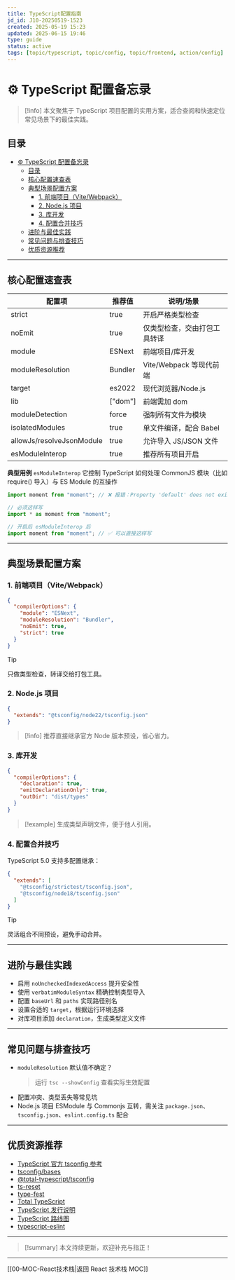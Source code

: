 ```yaml
---
title: TypeScript配置指南
jd_id: J10-20250519-1523
created: 2025-05-19 15:23
updated: 2025-06-15 19:46
type: guide
status: active
tags: [topic/typescript, topic/config, topic/frontend, action/config]
---
```


# ⚙️ TypeScript 配置备忘录

> [!info]
> 本文聚焦于 TypeScript 项目配置的实用方案，适合查阅和快速定位常见场景下的最佳实践。

## 目录

- [⚙️ TypeScript 配置备忘录](#️-typescript-配置备忘录)
  - [目录](#目录)
  - [核心配置速查表](#核心配置速查表)
  - [典型场景配置方案](#典型场景配置方案)
    - [1. 前端项目（Vite/Webpack）](#1-前端项目vitewebpack)
    - [2. Node.js 项目](#2-nodejs-项目)
    - [3. 库开发](#3-库开发)
    - [4. 配置合并技巧](#4-配置合并技巧)
  - [进阶与最佳实践](#进阶与最佳实践)
  - [常见问题与排查技巧](#常见问题与排查技巧)
  - [优质资源推荐](#优质资源推荐)

---

## 核心配置速查表

| 配置项                    | 推荐值  | 说明/场景                    |
| ------------------------- | ------- | ---------------------------- |
| strict                    | true    | 开启严格类型检查             |
| noEmit                    | true    | 仅类型检查，交由打包工具转译 |
| module                    | ESNext  | 前端项目/库开发              |
| moduleResolution          | Bundler | Vite/Webpack 等现代前端      |
| target                    | es2022  | 现代浏览器/Node.js           |
| lib                       | ["dom"] | 前端需加 dom                 |
| moduleDetection           | force   | 强制所有文件为模块           |
| isolatedModules           | true    | 单文件编译，配合 Babel       |
| allowJs/resolveJsonModule | true    | 允许导入 JS/JSON 文件        |
| esModuleInterop           | true    | 推荐所有项目开启             |

**典型用例**
`esModuleInterop` 它控制 TypeScript 如何处理 CommonJS 模块（比如 require() 导入）与 ES Module 的互操作

```ts
import moment from "moment"; // ❌ 报错：Property 'default' does not exist

// 必须这样写
import * as moment from "moment";

// 开启后 esModuleInterop 后
import moment from "moment"; // ✅ 可以直接这样写
```

---

## 典型场景配置方案

### 1. 前端项目（Vite/Webpack）

```json
{
  "compilerOptions": {
    "module": "ESNext",
    "moduleResolution": "Bundler",
    "noEmit": true,
    "strict": true
  }
}
```

> [!tip]
> 只做类型检查，转译交给打包工具。

### 2. Node.js 项目

```json
{
  "extends": "@tsconfig/node22/tsconfig.json"
}
```

> [!info]
> 推荐直接继承官方 Node 版本预设，省心省力。

### 3. 库开发

```json
{
  "compilerOptions": {
    "declaration": true,
    "emitDeclarationOnly": true,
    "outDir": "dist/types"
  }
}
```

> [!example]
> 生成类型声明文件，便于他人引用。

### 4. 配置合并技巧

TypeScript 5.0 支持多配置继承：

```json
{
  "extends": [
    "@tsconfig/strictest/tsconfig.json",
    "@tsconfig/node18/tsconfig.json"
  ]
}
```

> [!tip]
> 灵活组合不同预设，避免手动合并。

---

## 进阶与最佳实践

- 启用 `noUncheckedIndexedAccess` 提升安全性
- 使用 `verbatimModuleSyntax` 精确控制类型导入
- 配置 `baseUrl` 和 `paths` 实现路径别名
- 设置合适的 `target`，根据运行环境选择
- 对库项目添加 `declaration`，生成类型定义文件

---

## 常见问题与排查技巧

- `moduleResolution` 默认值不确定？
  > 运行 `tsc --showConfig` 查看实际生效配置
- 配置冲突、类型丢失等常见坑
- Node.js 项目 ESModule 与 Commonjs 互转，需关注 `package.json`、`tsconfig.json`、`eslint.config.ts` 配合

---

## 优质资源推荐

- [TypeScript 官方 tsconfig 参考](https://www.typescriptlang.org/tsconfig)
- [tsconfig/bases](https://github.com/tsconfig/bases)
- [@total-typescript/tsconfig](https://github.com/total-typescript/tsconfig)
- [ts-reset](https://github.com/total-typescript/ts-reset)
- [type-fest](https://github.com/sindresorhus/type-fest)
- [Total TypeScript](https://www.totaltypescript.com/)
- [TypeScript 发行说明](https://devblogs.microsoft.com/typescript/)
- [TypeScript 路线图](https://github.com/microsoft/TypeScript/wiki/Roadmap)
- [typescript-eslint](https://typescript-eslint.io/)

---

> [!summary]
> 本文持续更新，欢迎补充与指正！

---

[[00-MOC-React技术栈|返回 React 技术栈 MOC]]

